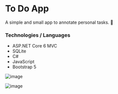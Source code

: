 # To Do App
A simple and small app to annotate personal tasks. 📒

### Technologies / Languages
- ASP.NET Core 6 MVC
- SQLite
- C#
- JavaScript
- Bootstrap 5

![image](https://user-images.githubusercontent.com/51084681/163286994-f54c75b1-38d3-446e-81a1-adc77e8cc1a6.png)

![image](https://user-images.githubusercontent.com/51084681/163286943-753e7730-fb68-4578-ac80-b5df5b03c9f8.png)
